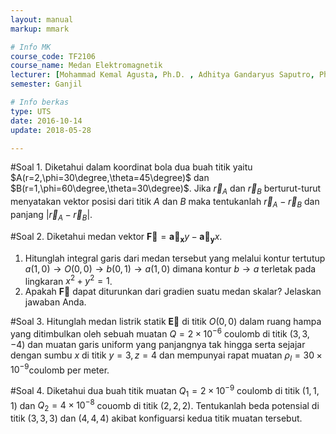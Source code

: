 ```yaml
---
layout: manual
markup: mmark

# Info MK
course_code: TF2106
course_name: Medan Elektromagnetik
lecturer: [Mohammad Kemal Agusta, Ph.D. , Adhitya Gandaryus Saputro, Ph.D.]
semester: Ganjil

# Info berkas
type: UTS
date: 2016-10-14
update: 2018-05-28

---
```

#Soal 1.
Diketahui dalam koordinat bola dua buah titik yaitu $A(r=2,\phi=30\degree,\theta=45\degree)$ dan $B(r=1,\phi=60\degree,\theta=30\degree)$. Jika $\vec r_A$ dan $\vec r_B$ berturut-turut menyatakan vektor posisi dari titik $A$ dan $B$ maka tentukanlah $\vec r_A - \vec r_B$ dan panjang $|\vec r_A - \vec r_B|$.

#Soal 2.
Diketahui medan vektor $\mathbf{\vec F} = \mathbf{\vec a_x}y-\mathbf{\vec a_y}x$.
1. Hitunglah integral garis dari medan tersebut yang melalui kontur tertutup $a(1,0) \rightarrow O(0,0)\rightarrow b(0,1) \rightarrow a(1,0)$ dimana kontur $b\rightarrow a$ terletak pada lingkaran $x^2+y^2=1$.
2. Apakah $\mathbf{\vec F}$ dapat diturunkan dari gradien suatu medan skalar? Jelaskan jawaban Anda.

#Soal 3.
Hitunglah medan listrik statik $\mathbf{\vec E}$ di titik $O(0,0)$ dalam ruang hampa yang ditimbulkan oleh sebuah muatan $Q = 2\times10^{-6}$ coulomb di titik $(3,3,-4)$ dan muatan garis uniform yang panjangnya tak hingga serta sejajar dengan sumbu $x$ di titik $y=3, z=4$ dan mempunyai rapat muatan $\rho_l = 30\times10^{-9}$coulomb per meter.

#Soal 4.
Diketahui dua buah titik muatan $Q_1 = 2\times10^{-9}$ coulomb di titik $(1,1,1)$ dan $Q_2 = 4\times10^{-8}$ couomb di titik $(2,2,2)$. Tentukanlah beda potensial di titik $(3,3,3)$ dan $(4,4,4)$ akibat konfiguarsi kedua titik muatan tersebut.
